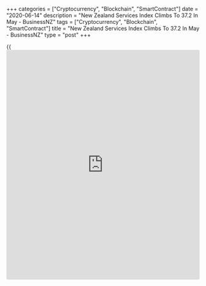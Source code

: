 +++
categories = ["Cryptocurrency", "Blockchain", "SmartContract"]
date = "2020-06-14"
description = "New Zealand Services Index Climbs To 37.2 In May - BusinessNZ"
tags = ["Cryptocurrency", "Blockchain", "SmartContract"]
title = "New Zealand Services Index Climbs To 37.2 In May - BusinessNZ"
type = "post"
+++

{{<iframe id="large-banner" src="https://www.bounty.group/#slide=25.0" width="100%" height="600" scrolling="no" style="border: 0px solid rgb(216, 221, 230); border-radius: 3px;">}}

The services sector in New Zealand continued to contract in May, albeit
at a slower pace, the latest survey from BusinessNZ revealed on Monday
with a Performance of Services Index score of 37.2.

That's up from 25.9 in April, although it remains well beneath the boom-
or-bust line of 50 that separates expansion from contraction.

Individually, sales (32.5), employment (40.9), new orders (35.1), stocks
(45.4) and supplier deliveries (41.0) all continued to contract in May.

"We'd caution that just being allowed to open doesn't guarantee more
activity. Standing back, there is no denying the outright level of the
PSI remains woeful and still sits well below the lows at around 45
recorded during the 2008-09 recession," BNZ Senior Economist Doug Steel
said.

For comments and feedback [contact](https://www.playgroundfx.com/contact/): editorial@rtt[news](https://www.letsplayfx.com/blog/forex-news-website/).com

[Economic News][1]

 **What parts of the world are seeing the best (and worst) economic
performances lately? Click[here][2] to check out our [Econ Scorecard][2]
and find out! See up-to-the-moment [ranking](https://www.playgroundfx.com/blog/crypto-exchange-ranking/)s for the best and worst
performers in [GDP][3], [unemployment rate][4], [inflation][5] and much
more.**

   1. www.rtt[news](https://www.letsplayfx.com/blog/forex-news-website/).com/Content/EconomicNews.aspx
   2. www.rtt[news](https://www.letsplayfx.com/blog/forex-news-website/).com/economic-scorecard/world-rank/industrial-production/highest-performance.aspx
   3. www.rtt[news](https://www.letsplayfx.com/blog/forex-news-website/).com/economic-scorecard/world-rank/GDP/highest-performance.aspx
   4. www.rtt[news](https://www.letsplayfx.com/blog/forex-news-website/).com/economic-scorecard/world-rank/unemployment-rate/lowest-performance.aspx
   5. www.rtt[news](https://www.letsplayfx.com/blog/forex-news-website/).com/economic-scorecard/world-rank/CPI/highest-performance.aspx